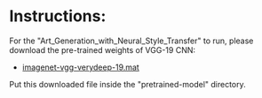 # Instructions:

For the "Art_Generation_with_Neural_Style_Transfer" to run, please download the pre-trained weights of VGG-19 CNN:
+ [imagenet-vgg-verydeep-19.mat](https://www.kaggle.com/datasets/teksab/imagenetvggverydeep19mat)

Put this downloaded file inside the "pretrained-model" directory.
